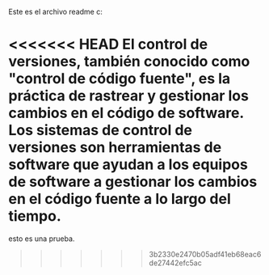 Este es el archivo readme c:

<<<<<<< HEAD
El control de versiones, también conocido como "control de código fuente", es la práctica de rastrear y gestionar los cambios en el código de software. Los sistemas de control de versiones son herramientas de software que ayudan a los equipos de software a gestionar los cambios en el código fuente a lo largo del tiempo.
=======
esto es una prueba.
>>>>>>> 3b2330e2470b05adf41eb68eac6de27442efc5ac
